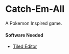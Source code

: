 # Catch-Em-All

A Pokemon Inspired game.

#### Software Needed

- [Tiled Editor](https://www.mapeditor.org/)
